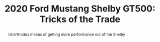 ---
category: news
title: 2020 Ford Mustang Shelby GT500&#58; Tricks of the Trade
abstract: Unorthodox means of getting more performance out of the Shelby
publishedDateTime: 2019-03-13T13:00:10Z
sourceUrl: https://www.motortrend.com/news/2020-ford-mustang-shelby-gt500-tricks-trade/
type: article

provider:
  name: Motor Trend
  id: V_AA8DRt_global
tags:
  - Autos

images: 
  - url: assets/images/2019/3/2020-Ford-Mustang-Shelby-GT500:-Tricks-of-the-Trade-1.jpg
    width: 1360
    height: 765
    quality: 89
    title: 2020-Mustang-Shelby-GT500-48.jpg
    attribution: 
    focalRegion:
      x1: 739
      x2: 739
      y1: 346
      y2: 346

---